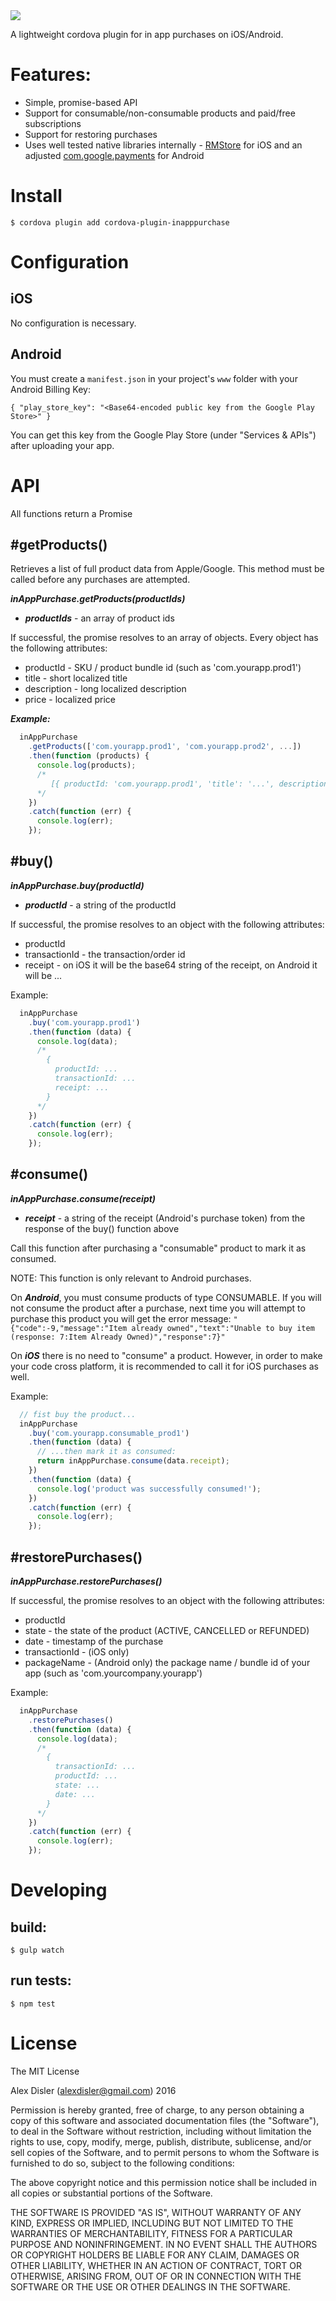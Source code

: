 <img src="cover.png"/>

A lightweight cordova plugin for in app purchases on iOS/Android.

# Features:

- Simple, promise-based API
- Support for consumable/non-consumable products and paid/free subscriptions
- Support for restoring purchases
- Uses well tested native libraries internally - [RMStore](https://github.com/robotmedia/RMStore) for iOS and an adjusted  [com.google.payments](https://github.com/MobileChromeApps/cordova-plugin-google-payments/tree/master/src/android) for Android

# Install

    $ cordova plugin add cordova-plugin-inapppurchase

# Configuration

## iOS

No configuration is necessary.

## Android

You must create a ```manifest.json``` in your project's ```www``` folder with your Android Billing Key:

    { "play_store_key": "<Base64-encoded public key from the Google Play Store>" }

You can get this key from the Google Play Store (under "Services & APIs") after uploading your app.

# API

All functions return a Promise

## #getProducts()

Retrieves a list of full product data from Apple/Google. This method must be called before any purchases are attempted.

***inAppPurchase.getProducts(productIds)***

- ___productIds___ - an array of product ids

If successful, the promise resolves to an array of objects. Every object has the following attributes:

- productId - SKU / product bundle id (such as 'com.yourapp.prod1')
- title - short localized title
- description - long localized description
- price - localized price

___Example:___

```js
  inAppPurchase
    .getProducts(['com.yourapp.prod1', 'com.yourapp.prod2', ...])
    .then(function (products) {
      console.log(products);
      /*
         [{ productId: 'com.yourapp.prod1', 'title': '...', description: '...', price: '...' }, ...]
      */
    })
    .catch(function (err) {
      console.log(err);
    });
```

## #buy()

***inAppPurchase.buy(productId)***

- ___productId___ - a string of the productId

If successful, the promise resolves to an object with the following attributes:

- productId
- transactionId - the transaction/order id
- receipt - on iOS it will be the base64 string of the receipt, on Android it will be ...

Example:

```js
  inAppPurchase
    .buy('com.yourapp.prod1')
    .then(function (data) {
      console.log(data);
      /*
        {
          productId: ...
          transactionId: ...
          receipt: ...
        }
      */
    })
    .catch(function (err) {
      console.log(err);
    });
```

## #consume()

***inAppPurchase.consume(receipt)***

- ___receipt___ - a string of the receipt (Android's purchase token) from the response of the buy() function above

Call this function after purchasing a "consumable" product to mark it as consumed.

NOTE: This function is only relevant to Android purchases.

On ***Android***, you must consume products of type CONSUMABLE. If you will not consume the product after a purchase, next time you will attempt to purchase this product you will get the error message:
```"{"code":-9,"message":"Item already owned","text":"Unable to buy item (response: 7:Item Already Owned)","response":7}"```

On ***iOS*** there is no need to "consume" a product. However, in order to make your code cross platform, it is recommended to call it for iOS purchases as well.

Example:

```js
  // fist buy the product...
  inAppPurchase
    .buy('com.yourapp.consumable_prod1')
    .then(function (data) {
      // ...then mark it as consumed:
      return inAppPurchase.consume(data.receipt);
    })
    .then(function (data) {
      console.log('product was successfully consumed!');
    })
    .catch(function (err) {
      console.log(err);
    });
```

## #restorePurchases()

***inAppPurchase.restorePurchases()***

If successful, the promise resolves to an object with the following attributes:

- productId
- state - the state of the product (ACTIVE, CANCELLED or REFUNDED)
- date - timestamp of the purchase
- transactionId - (iOS only)
- packageName - (Android only) the package name / bundle id of your app (such as 'com.yourcompany.yourapp')

Example:

```js
  inAppPurchase
    .restorePurchases()
    .then(function (data) {
      console.log(data);
      /*
        {
          transactionId: ...
          productId: ...
          state: ...
          date: ...
        }
      */
    })
    .catch(function (err) {
      console.log(err);
    });
```

# Developing

## build:

    $ gulp watch

## run tests:

    $ npm test

# License

The MIT License

Alex Disler (alexdisler@gmail.com) 2016

Permission is hereby granted, free of charge, to any person obtaining a copy of this software and associated documentation files (the "Software"), to deal in the Software without restriction, including without limitation the rights to use, copy, modify, merge, publish, distribute, sublicense, and/or sell copies of the Software, and to permit persons to whom the Software is furnished to do so, subject to the following conditions:

The above copyright notice and this permission notice shall be included in all copies or substantial portions of the Software.

THE SOFTWARE IS PROVIDED "AS IS", WITHOUT WARRANTY OF ANY KIND, EXPRESS OR IMPLIED, INCLUDING BUT NOT LIMITED TO THE WARRANTIES OF MERCHANTABILITY, FITNESS FOR A PARTICULAR PURPOSE AND NONINFRINGEMENT. IN NO EVENT SHALL THE AUTHORS OR COPYRIGHT HOLDERS BE LIABLE FOR ANY CLAIM, DAMAGES OR OTHER LIABILITY, WHETHER IN AN ACTION OF CONTRACT, TORT OR OTHERWISE, ARISING FROM, OUT OF OR IN CONNECTION WITH THE SOFTWARE OR THE USE OR OTHER DEALINGS IN THE SOFTWARE.
